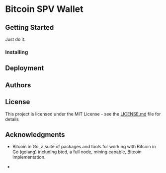 # Bitcoin SPV Wallet

## Getting Started
Just do it.

### Installing

## Deployment

## Authors

## License

This project is licensed under the MIT License - see the [LICENSE.md](LICENSE.md) file for details

## Acknowledgments
* Bitcoin in Go, a suite of packages and tools for working with Bitcoin in Go (golang) including btcd, a full node, mining capable, Bitcoin implementation.

* 
